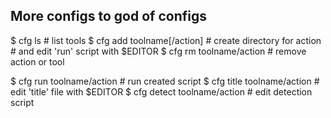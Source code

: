 ## More configs to god of configs

 $ cfg ls                     # list tools
 $ cfg add toolname[/action]  # create directory for action
                              # and edit 'run' script with $EDITOR
 $ cfg rm toolname/action     # remove action or tool

 $ cfg run toolname/action    # run created script
 $ cfg title toolname/action  # edit 'title' file with $EDITOR
 $ cfg detect toolname/action # edit detection script
